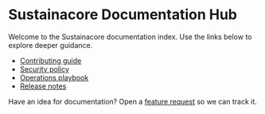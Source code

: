 # Sustainacore Documentation Hub

Welcome to the Sustainacore documentation index. Use the links below to explore deeper guidance.

- [Contributing guide](../CONTRIBUTING.md)
- [Security policy](../SECURITY.md)
- [Operations playbook](OPERATIONS.md)
- [Release notes](RELEASE_NOTES.md)

Have an idea for documentation? Open a [feature request](../.github/ISSUE_TEMPLATE/feature_request.md) so we can track it.
